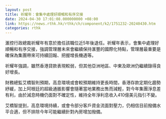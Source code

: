 ```yaml
---
layout: post
title: 祈耀年：會集中處理好順暢和有序交接
date: 2024-04-30 17:01:08.000000000 +08:00
link: https://news.rthk.hk/rthk/ch/component/k2/1751232-20240430.htm
categories: rthk
---
```


滙控行政總裁祈耀年有意於擔任該職位近5年後退任。祈耀年表示，會集中處理好順暢和有序交接，強調管理層未來會繼續保持滙豐的國際化特點，管理層最重要是確保為集團帶來可持續回報、把握增長機遇等。

祈耀年強調，雖然香港貸款表現較弱，但其他亞洲地區、中東及歐洲仍繼續錄得良好增長。

財務總監艾橋智則預期，高息環境或會較預期維持更長時間，香港存款定期化趨勢紓緩，加上阿根廷的超級通脹影響會隨著當地業務出售而減輕，對今年集團淨息差有利，由於減息時機仍面對不確定性，維持全年淨利息收入410億美元指引不變。

艾橋智提到，高息環境持續，或會令部分客戶資金流面對壓力，仍相信目前撥備水平合適，但不排除今年可能繼續針對內房增加撥備。
